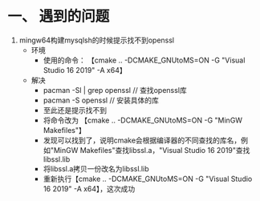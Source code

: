 # 一、 遇到的问题

1. mingw64构建mysqlsh的时候提示找不到openssl
   - 环境
     - 使用的命令： 【cmake .. -DCMAKE_GNUtoMS=ON -G "Visual Studio 16 2019" -A x64】
   - 解决
     - pacman -Sl | grep openssl       // 查找openssl库
     - pacman -S openssl               // 安装具体的库
     - 至此还是提示找不到
     - 将命令改为 【cmake .. -DCMAKE_GNUtoMS=ON -G "MinGW Makefiles"】
     - 发现可以找到了，说明cmake会根据编译器的不同查找的库名，例如"MinGW Makefiles"查找libssl.a，"Visual Studio 16 2019"查找 libssl.lib
     - 将libssl.a拷贝一份改名为libssl.lib
     - 重新执行【cmake .. -DCMAKE_GNUtoMS=ON -G "Visual Studio 16 2019" -A x64】，这次成功